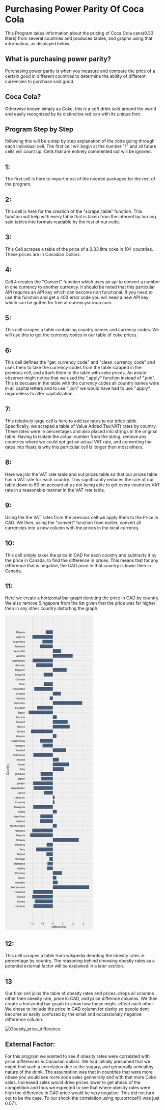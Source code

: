 # Purchasing Power Parity Of Coca Cola
This Program takes information about the pricing of Coca Cola cans(0.33 liters) from several countries and produces tables, and graphs using that information, as displayed below.

## What is purchasing power parity?
Purchasing power parity is when you measure and compare the price of a certain good in different countries to determine the ability of different currencies to purchase said good.

## Coca Cola?
Otherwise known simply as Coke, this is a soft drink sold around the world and easily recognized by its distinctive red can with its unique font.

## Program Step by Step
following this will be a step by step explanation of the code going through each individual cell. The first cell will begin at the number "1" and all future cells will count up. Cells that are entirely commented out will be ignored.

## 1:
The first cell is here to import most of the needed packages for the rest of the program.

## 2:
This cell is here for the creation of the "scrape_table" function. This function will help with every table that is taken from the internet by turning said tables into formats readable by the rest of our code.

## 3:
This Cell scrapes a table of the price of a 0.33 litre coke in 104 countries. These prices are in Canadian Dollars.

## 4:
Cell 4 creates the "Convert" function which uses an api to convert a number in one currency to another currency. It should be noted that this particular API requires an API key which can become non functional. If you need to use this function and get a 403 error code you will need a new API key which can be gotten for free at currencyscroop.com.

## 5:
This cell scrapes a table containing country names and currency codes. We will use this to get the currency codes in our table of coke prices.

## 6:
This cell defines the "get_currency_code" and "clean_currency_code" and uses them to take the currency codes from the table scraped in the previous cell, and attach them to the table with coke prices. An astute observer might notice that we used the ".apply" function instead of ".join". This is becuase in the table with the currency codes all country names were in all capital letters and to use ".join" we would have had to use ".apply" regardeless to alter capitalization. 

## 7:
This relatively large cell is here to add tax rates to our price table. Specifically, we scraped a table of Value Added Tax(VAT) rates by country. These rates were in percentages and also placed into strings in the original table. Having to isolate the actual number from the string, remove any countries where we could not get an actual VAT rate, and converting the rates into floats is why this particular cell is longer then most others.

## 8:
Here we join the VAT rate table and out prices table so that our prices table has a VAT rate for each country. This significantly reduces the size of our table down to 60 on account of us not being able to get every countries VAT rate in a reasonable manner in the VAT rate table.

## 9:
Using the the VAT rates from the previous cell we apply them to the Price in CAD. We then, using the "convert" function from earlier, convert all currencies into a new column with the prices in the local currency.

## 10:
This cell simply takes the price in CAD for each country and subtracts it by the price in Canada, to find the difference in prices. This means that for any difference that is negative, the CAD price in that country is lower then in Canada.

## 11:
Here we create a horizontal bar graph denoting the price in CAD by country. We also remove Singapore from the list given that the price was far higher then in any other country distorting the graph.

![Price_in_CAD_difference](difference_by_country_barh.png "Difference in CAD")

## 12:
This cell scrapes a table from wikipedia denoting the obesity rates in percentage by country. The reasoning behind choosing obesity rates as a potenital external factor will be explained in a later section.

## 13
Our final cell joins the table of obesity rates and prices, drops all columns other then obesity rate, price in CAD, and price differnce columns.
We then create a horizontal bar graph to show how these might. effect each other. We chose to include the price in CAD column for clarity so people dont become as easily confused by the small and occassionaly negative difference column.

![Obesity_price_difference](Obesity_price_difference_barh.png, "Difference in CAD and Obesity Rates")

## External Factor:
For this program we wanted to see if obesity rates were correlated with price differences in Canadian dollars. We had initially presumed that we might find such a correlation due to the sugary, and gennerally unhealthy nature of the drink. The assumption was that in countries that were more obese you would see more soda sales gennerally and with that more Coke sales. Increased sales would drive prices lower to get ahead of the competition and thus we expected to see that where obesity rates were high the difference in CAD price would be very negative. This did not turn out to be the case. To our shock the correlation using np.corrcoef() was just 0.071. 
